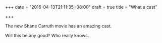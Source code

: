 +++
date = "2016-04-13T21:11:35+08:00"
draft = true
title = "What a cast"

+++

The new Shane Carruth movie has an amazing cast. 

Will this be any good? Who really knows.